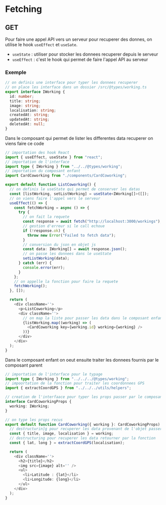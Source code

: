 # Fetching

## GET

Pour faire une appel API vers un serveur pour recuperer des donnes, on utilise le hook `useEffect` et `useSate`.

- `useState` : utiliser pour stocker les donnees recuperer depuis le serveur
- `useEffect` : c'est le hook qui permet de faire l'appel API au serveur

### Exemple

```ts
// on definis une interface pour typer les donnees recuperer
// on place les interface dans un dossier /src/@types/working.ts
export interface IWorking {
  id: number;
  title: string;
  image: string;
  localisation: string;
  createdAt: string;
  updatedAt: string;
  deletedAt: null;
}
```

Dans le composant qui permet de lister les differentes data recuperer on viens faire ce code

```ts
// importation des hook React
import { useEffect, useState } from "react";
// importation de l'interface
import type { IWorking } from "../../@types/working";
// importation du composant enfant
import CardCoworking from "./components/CardCoworking";

export default function ListCoworking() {
  // on definis le useState qui permet de conserver les datas
  const [listWorking, setListWorking] = useState<IWorking[]>([]);
  // on viens faire l'appel vers le serveur
  useEffect(() => {
    const fetchWorking = async () => {
      try {
        // on fait la requete
        const response = await fetch("http://localhost:3000/workings");
        // gestion d'erreur si le call echoue
        if (!response.ok) {
          throw new Error("Failed to fetch data");
        }
        // conversion du json en objet js
        const data: IWorking[] = await response.json();
        // on passe les donnees dans le useState
        setListWorking(data);
      } catch (err) {
        console.error(err);
      }
    };
    // on appelle la fonction pour faire la requete
    fetchWorking();
  }, []);

  return (
    <div className=''>
      <p>ListCoworking</p>
      <div className=''>
        // on map la liste pour passer les data dans le composant enfant
        {listWorking.map((working) => (
          <CardCoworking key={working.id} working={working} />
        ))}
      </div>
    </div>
  );
}
```

Dans le composant enfant on oeut ensuite traiter les donnees fournis par le composant parent

```ts
// importation de l'interface pour le typage
import type { IWorking } from "../../../@types/working";
// impoortation de la fonction pour traiter les coordonnees GPS
import { extractCoordGPS } from "../../../utils/helpers";

// creation de l'interfaace pour typer les props passer par le composant parent
interface CardCoworkingProps {
  working: IWorking;
}

// on type les props recus
export default function CardCoworking({ working }: CardCoworkingProps) {
  // destructurin]g pour recuperer les data provenant de l'objet passer par le composant parent
  const { title, image, localisation } = working;
  // destructuring pour recuperer les data retourner par la fonction
  const { lat, long } = extractCoordGPS(localisation);

  return (
    <div className=''>
      <h2>{title}</h2>
      <img src={image} alt='' />
      <ul>
        <li>Latitude : {lat}</li>
        <li>Longitude: {long}</li>
      </ul>
    </div>
  );
}
```
